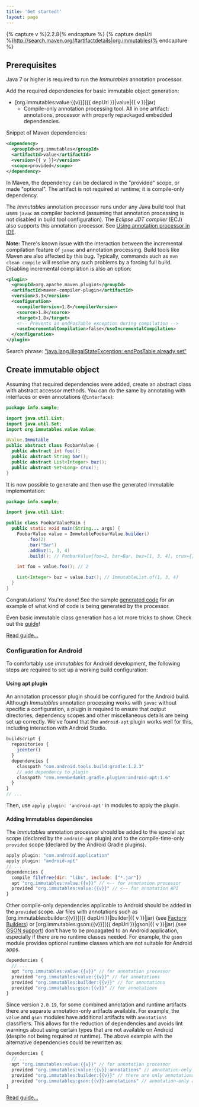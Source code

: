 ```yaml
---
title: 'Get started!'
layout: page
---
```


{% capture v %}2.2.8{% endcapture %}
{% capture depUri %}http://search.maven.org/#artifactdetails|org.immutables{% endcapture %}

## Prerequisites

Java 7 or higher is required to run the _Immutables_ annotation processor.

Add the required dependencies for basic immutable object generation:

- [org.immutables:value:{{v}}]({{ depUri }}|value|{{ v }}|jar)
  + Compile-only annotation processing tool. All in one artifact: annotations, processor with properly repackaged embedded dependencies.

Snippet of Maven dependencies:

```xml
<dependency>
  <groupId>org.immutables</groupId>
  <artifactId>value</artifactId>
  <version>{{ v }}</version>
  <scope>provided</scope>
</dependency>
```

In Maven, the dependency can be declared in the "provided" scope, or made "optional". The artifact is not required at runtime; it is compile-only dependency.

The _Immutables_ annotation processor runs under any Java build tool that uses `javac` as compiler backend (assuming that annotation processing is not disabled in build tool configuration).
The _Eclipse JDT compiler_ (ECJ) also supports this annotation processor. See [Using annotation processor in IDE](/apt.html).

**Note:** There's known issue with the interaction between the incremental compilation feature of `javac` and annotation processing.
Build tools like Maven are also affected by this bug. Typically, commands such as `mvn clean compile` will resolve any such problems by a forcing full build.
Disabling incremental compilation is also an option:

```xml
<plugin>
  <groupId>org.apache.maven.plugins</groupId>
  <artifactId>maven-compiler-plugin</artifactId>
  <version>3.3</version>
  <configuration>
    <compilerVersion>1.8</compilerVersion>
    <source>1.8</source>
    <target>1.8</target>
    <!-- Prevents an endPosTable exception during compilation -->
    <useIncrementalCompilation>false</useIncrementalCompilation>
  </configuration>
</plugin>
```
Search phrase: ["java.lang.IllegalStateException: endPosTable already set"](https://www.google.com/search?q=java.lang.IllegalStateException%3A+endPosTable+already+set)

## Create immutable object

Assuming that required dependencies were added, create an abstract class with abstract accessor methods.
You can do the same by annotating with interfaces or even annotations (`@interface`):

```java
package info.sample;

import java.util.List;
import java.util.Set;
import org.immutables.value.Value;

@Value.Immutable
public abstract class FoobarValue {
  public abstract int foo();
  public abstract String bar();
  public abstract List<Integer> buz();
  public abstract Set<Long> crux();
}
```

It is now possible to generate and then use the generated immutable implementation:

```java
package info.sample;

import java.util.List;

public class FoobarValueMain {
  public static void main(String... args) {
    FoobarValue value = ImmutableFoobarValue.builder()
        .foo(2)
        .bar("Bar")
        .addBuz(1, 3, 4)
        .build(); // FoobarValue{foo=2, bar=Bar, buz=[1, 3, 4], crux={}}

    int foo = value.foo(); // 2

    List<Integer> buz = value.buz(); // ImmutableList.of(1, 3, 4)
  }
}
```

Congratulations! You're done!
See the sample [generated code](/generated.html) for an example of what kind of code is being generated by the processor.

Even basic immutable class generation has a lot more tricks to show. Check out the [guide](/immutable.html)!

<a href="/immutable.html" class="btn btn-default btn-lg">Read guide...</a>

<a name="android"></a>
### Configuration for Android
To comfortably use _Immutables_ for Android development, the following steps are required to set up a working build configuration:

#### Using apt plugin

An annotation processor plugin should be configured for the Android build.
Although _Immutables_ annotation processing works with `javac` without specific a configuration, a plugin is required to ensure that output directories, dependency scopes and other miscellaneous details are being set up correctly. We've found that the `android-apt` plugin works well for this, including interaction with Android Studio.

```javascript
buildscript {
  repositories {
    jcenter()
  }
  dependencies {
    classpath "com.android.tools.build:gradle:1.2.3"
    // add dependency to plugin
    classpath "com.neenbedankt.gradle.plugins:android-apt:1.6"
  }
}
// ...
```

Then, use `apply plugin: 'android-apt'` in modules to apply the plugin.

#### Adding Immutables dependencies

The _Immutables_ annotation processor should be added to the special `apt` scope (declared by the `android-apt` plugin) and to the compile-time-only `provided` scope (declared by the Android Gradle plugins).

```javascript
apply plugin: "com.android.application"
apply plugin: "android-apt"
// ...
dependencies {
  compile fileTree(dir: "libs", include: ["*.jar"])
  apt "org.immutables:value:{{v}}" // <-- for annotation processor
  provided "org.immutables:value:{{v}}" // <-- for annotation API
}
```

Other compile-only dependencies applicable to Android should be added in the `provided` scope. Jar files with annotations such as [org.immutables:builder:{{v}}]({{ depUri }}|builder|{{ v }}|jar) (see [Factory Builders](factory.html)) or [org.immutables:gson:{{v}}]({{ depUri }}|gson|{{ v }}|jar) (see [GSON support](json.html#gson)) don't have to be propagated to an Android application, especially if there are no runtime classes needed. For example, the `gson` module provides optional runtime classes which are not suitable for Android apps.

```javascript
dependencies {
  // ...
  apt "org.immutables:value:{{v}}" // for annotation processor
  provided "org.immutables:value:{{v}}" // for annotations
  provided "org.immutables:builder:{{v}}" // for annotations
  provided "org.immutables:gson:{{v}}" // for annotations
}
```

Since version `2.0.19`, for some combined annotation and runtime artifacts there are separate annotation-only artifacts available.
For example, the `value` and `gson` modules have additional artifacts with `annotations` classifiers. This allows for the reduction of dependencies and
avoids lint warnings about using certain types that are not available on Android (despite not being
required at runtime). The above example with the alternative dependencies could be rewritten as:

```javascript
dependencies {
  // ...
  apt "org.immutables:value:{{v}}" // for annotation processor
  provided "org.immutables:value:{{v}}:annotations" // annotation-only artifact
  provided "org.immutables:builder:{{v}}" // there are only annotations anyway
  provided "org.immutables:gson:{{v}}:annotations" // annotation-only artifact
}
```

<a href="/immutable.html" class="btn btn-default btn-lg">Read guide...</a>
